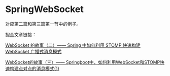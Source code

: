 # SpringWebSocket
对应第二篇和第三篇第一节中的例子。

掘金文章链接：

[WebSocket 的故事（二）—— Spring 中如何利用 STOMP 快速构建 WebSocket 广播式消息模式](https://juejin.im/post/5b7071ade51d45665816f8c0)


[WebSocket的故事（三）—— Springboot中，如何利用WebSocket和STOMP快速构建点对点的消息模式(1)](https://juejin.im/post/5b7706d451882542fe288e26)
